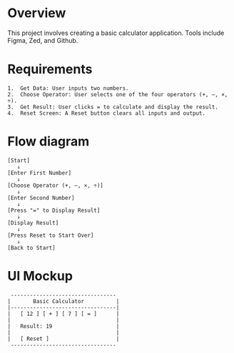 # Overview

This project involves creating a basic calculator application.
Tools include Figma, Zed, and Github.

# Requirements

	1.	Get Data: User inputs two numbers.
	2.	Choose Operator: User selects one of the four operators (+, –, ×, ÷).
	3.	Get Result: User clicks = to calculate and display the result.
	4.	Reset Screen: A Reset button clears all inputs and output.

# Flow diagram

```
[Start]
   ↓
[Enter First Number]
   ↓
[Choose Operator (+, –, ×, ÷)]
   ↓
[Enter Second Number]
   ↓
[Press "=" to Display Result]
   ↓
[Display Result]
   ↓
[Press Reset to Start Over]
   ↓
[Back to Start]
```

# UI Mockup

```
 ---------------------------------
|       Basic Calculator          |
|---------------------------------|
|   [ 12 ] [ + ] [ 7 ] [ = ]      |
|                                 |
|   Result: 19                    |
|                                 |
|   [ Reset ]                     |
 ---------------------------------
```
